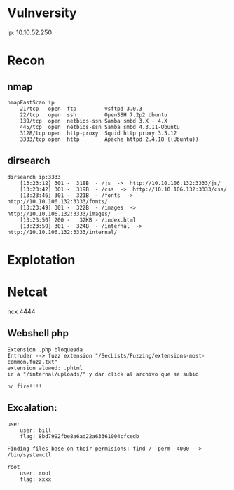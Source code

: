 # Vulnversity
ip: 10.10.52.250
# Recon
## nmap
	nmapFastScan ip
		21/tcp   open  ftp         vsftpd 3.0.3
		22/tcp   open  ssh         OpenSSH 7.2p2 Ubuntu
		139/tcp  open  netbios-ssn Samba smbd 3.X - 4.X
		445/tcp  open  netbios-ssn Samba smbd 4.3.11-Ubuntu
		3128/tcp open  http-proxy  Squid http proxy 3.5.12
		3333/tcp open  http        Apache httpd 2.4.18 ((Ubuntu))

## dirsearch
	dirsearch ip:3333
		[13:23:12] 301 -  318B  - /js  ->  http://10.10.106.132:3333/js/
		[13:23:42] 301 -  319B  - /css  ->  http://10.10.106.132:3333/css/
		[13:23:46] 301 -  321B  - /fonts  ->  http://10.10.106.132:3333/fonts/
		[13:23:49] 301 -  322B  - /images  ->  http://10.10.106.132:3333/images/
		[13:23:50] 200 -   32KB - /index.html
		[13:23:50] 301 -  324B  - /internal  ->  http://10.10.106.132:3333/internal/

# Explotation
# Netcat
ncx 4444

## Webshell php
	Extension .php bloqueada
	Intruder --> fuzz extension "/SecLists/Fuzzing/extensions-most-common.fuzz.txt"
	extension alowed: .phtml
	ir a "/internal/uploads/" y dar click al archivo que se subio

	nc fire!!!!

## Excalation:
	user
		user: bill
		flag: 8bd7992fbe8a6ad22a63361004cfcedb

	Finding files base on their permisions: find / -perm -4000 --> /bin/systemctl

	root
		user: root
		flag: xxxx
